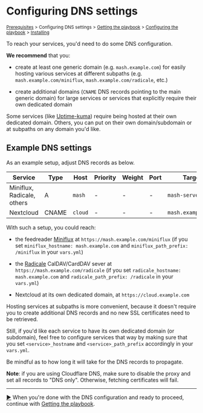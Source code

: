 <!--
SPDX-FileCopyrightText: 2018 - 2024 MDAD project contributors
SPDX-FileCopyrightText: 2023 Julian-Samuel Gebühr
SPDX-FileCopyrightText: 2023 Slavi Pantaleev
SPDX-FileCopyrightText: 2025 Suguru Hirahara

SPDX-License-Identifier: AGPL-3.0-or-later
-->

# Configuring DNS settings

<sup>[Prerequisites](prerequisites.md) > Configuring DNS settings > [Getting the playbook](getting-the-playbook.md) > [Configuring the playbook](configuring-playbook.md) > [Installing](installing.md)</sup>

To reach your services, you'd need to do some DNS configuration.

**We recommend** that you:

- create at least one generic domain (e.g. `mash.example.com`) for easily hosting various services at different subpaths (e.g. `mash.example.com/miniflux`, `mash.example.com/radicale`, etc.)

- create additional domains (`CNAME` DNS records pointing to the main generic domain) for large services or services that explicitly require their own dedicated domain

Some services (like [Uptime-kuma](services/uptime-kuma.md)) require being hosted at their own dedicated domain. Others, you can put on their own domain/subdomain or at subpaths on any domain you'd like.

## Example DNS settings

As an example setup, adjust DNS records as below.

| Service                    | Type  | Host    | Priority | Weight | Port | Target             |
|--------------------------- | ----- | ------- | -------- | ------ | ---- | -------------------|
| Miniflux, Radicale, others | A     | `mash`  | -        | -      | -    | `mash-server-IP`   |
| Nextcloud                  | CNAME | `cloud` | -        | -      | -    | `mash.example.com` |

With such a setup, you could reach:

- the feedreader [Miniflux](services/miniflux.md) at `https://mash.example.com/miniflux` (if you set `miniflux_hostname: mash.example.com` and `miniflux_path_prefix: /miniflux` in your `vars.yml`)

- the [Radicale](services/radicale.md) CalDAV/CardDAV sever at `https://mash.example.com/radicale` (if you set `radicale_hostname: mash.example.com` and `radicale_path_prefix: /radicale` in your `vars.yml`)

- Nextcloud at its own dedicated domain, at `https://cloud.example.com`

Hosting services at subpaths is more convenient, because it doesn't require you to create additional DNS records and no new SSL certificates need to be retrieved.

Still, if you'd like each service to have its own dedicated domain (or subdomain), feel free to configure services that way by making sure that you set `<service>_hostname` and `<service>_path_prefix` accordingly in your `vars.yml`.

Be mindful as to how long it will take for the DNS records to propagate.

**Note**: if you are using Cloudflare DNS, make sure to disable the proxy and set all records to "DNS only". Otherwise, fetching certificates will fail.

---------------------------------------------

[▶️](getting-the-playbook.md) When you're done with the DNS configuration and ready to proceed, continue with [Getting the playbook](getting-the-playbook.md).

